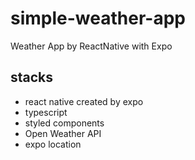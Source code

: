 # simple-weather-app

Weather App by ReactNative with Expo

## stacks

- react native created by expo
- typescript
- styled components
- Open Weather API
- expo location
